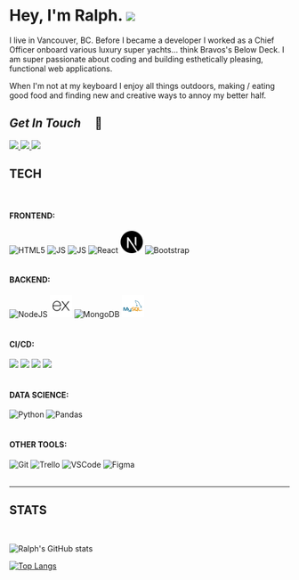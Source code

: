# Hey, I'm Ralph. <img src="https://media.giphy.com/media/hvRJCLFzcasrR4ia7z/giphy.gif" width="30px">

I live in Vancouver, BC. Before I became a developer I worked as a Chief Officer onboard various luxury super yachts... think Bravos's Below Deck. I am super passionate about coding and building esthetically pleasing, functional web applications.

When I'm not at my keyboard I enjoy all things outdoors, making / eating good food and finding new and creative ways to annoy my better half.

## _Get In Touch_ &nbsp; &nbsp; 💬

<div>
  <a href="mailto:ralphakilian@gmail.com" target='_blank'>
    <img src="https://img.shields.io/badge/Gmail-D14836?style=for-the-badge&logo=gmail&logoColor=white">
  </a>
  <a href="https://www.linkedin.com/in/rakilian/" target='_blank'>
    <img src="https://img.shields.io/badge/LinkedIn-0077B5?style=for-the-badge&logo=linkedin&logoColor=white">
  </a>
  <a href="https://www.ralphkilian.ca" target='_blank'>
    <img src="https://img.shields.io/badge/portfolio-424242?style=for-the-badge&logo=dev.to&logoColor=white">
  </a>
</div>

## TECH

<br/>

<div>
  <h4 width="150px">FRONTEND: &nbsp;</h4>
  <img src="https://cdn.jsdelivr.net/gh/devicons/devicon/icons/html5/html5-original.svg"  title="HTML5" alt="HTML5" width="40" height="40"/>
  <img src="https://cdn.jsdelivr.net/gh/devicons/devicon/icons/css3/css3-original.svg"  title="JS" alt="JS" width="40" height="40"/>
  <img src="https://cdn.jsdelivr.net/gh/devicons/devicon/icons/javascript/javascript-original.svg"  title="JS" alt="JS" width="40" height="40"/>
  <img src="https://cdn.jsdelivr.net/gh/devicons/devicon/icons/react/react-original.svg" title="React" alt="React" width="40" height="40"/>
    <img src="./assets/images/next_b.svg" title="Next" alt="Next" width="40" height="40"/>
  <img src="https://cdn.jsdelivr.net/gh/devicons/devicon/icons/bootstrap/bootstrap-original.svg" title="Bootsrap" alt="Bootstrap" width="40" height="40"/>  
</div>

<br/>

<div >
  <h4 width="150px">BACKEND: &nbsp;</h4>
  <img src="https://cdn.jsdelivr.net/gh/devicons/devicon/icons/nodejs/nodejs-original.svg" title="NodeJS" alt="NodeJS" width="40" height="40"/>
  <img src="./assets/images/express_w.svg" title="Express" alt="Express" width="40" height="40"/>
  <img src="https://cdn.jsdelivr.net/gh/devicons/devicon/icons/mongodb/mongodb-original.svg"  title="MongoDB" alt="MongoDB" width="40" height="40"/>
  <img src="./assets/images/mysql_w.svg" title="MySQL" alt="MySQL" width="40" height="40"/>
</div>

<br/>

<div >
  <h4 width:"150px">CI/CD: &nbsp;</h4>
  <img src="https://img.shields.io/badge/vercel-white?style=for-the-badge&logo=vercel&logoColor=black">
  <img src="https://img.shields.io/badge/heroku-5D478C?style=for-the-badge&logo=heroku&logoColor=white">
  <img src="https://img.shields.io/badge/netlify-157084?style=for-the-badge&logo=netlify&logoColor=white">
  <img src="https://img.shields.io/badge/github_actions-black?style=for-the-badge&logo=github-actions&logoColor=white">
</div>

<br/>

<div >
  <h4 style="width:150px;">DATA SCIENCE: &nbsp;</h4>
  <img src="https://cdn.jsdelivr.net/gh/devicons/devicon/icons/python/python-original.svg" title="Python" alt="Python" width="40" height="40"/>
  <img src="https://cdn.jsdelivr.net/gh/devicons/devicon/icons/pandas/pandas-original.svg"  title="Pandas" alt="Pandas" width="40" height="40" />
</div>

<br/>

<div >
  <h4 style="width:150px;">OTHER TOOLS: &nbsp;</h4>
  <img src="https://cdn.jsdelivr.net/gh/devicons/devicon/icons/git/git-original.svg" title="Git" alt="Git" width="40" height="40"/>
  <img src="https://cdn.jsdelivr.net/gh/devicons/devicon/icons/trello/trello-plain.svg"  title="Trello" alt="Trello" width="40" height="40" />
  <img src="https://cdn.jsdelivr.net/gh/devicons/devicon/icons/vscode/vscode-original.svg"  title="VSCode" alt="VSCode" width="40" height="40"/>
  <img src="https://cdn.jsdelivr.net/gh/devicons/devicon/icons/figma/figma-original.svg"  title="Figma" alt="Figma" width="40" height="40" />
</div>

<br/>

---

## STATS

<br/>

![Ralph's GitHub stats](https://github-readme-stats.vercel.app/api?username=ralphk66&show_icons=true&theme=highcontrast)

[![Top Langs](https://github-readme-stats.vercel.app/api/top-langs/?username=ralphk66&layout=compact&theme=highcontrast)](https://github.com/anuraghazra/github-readme-stats)

</html>
